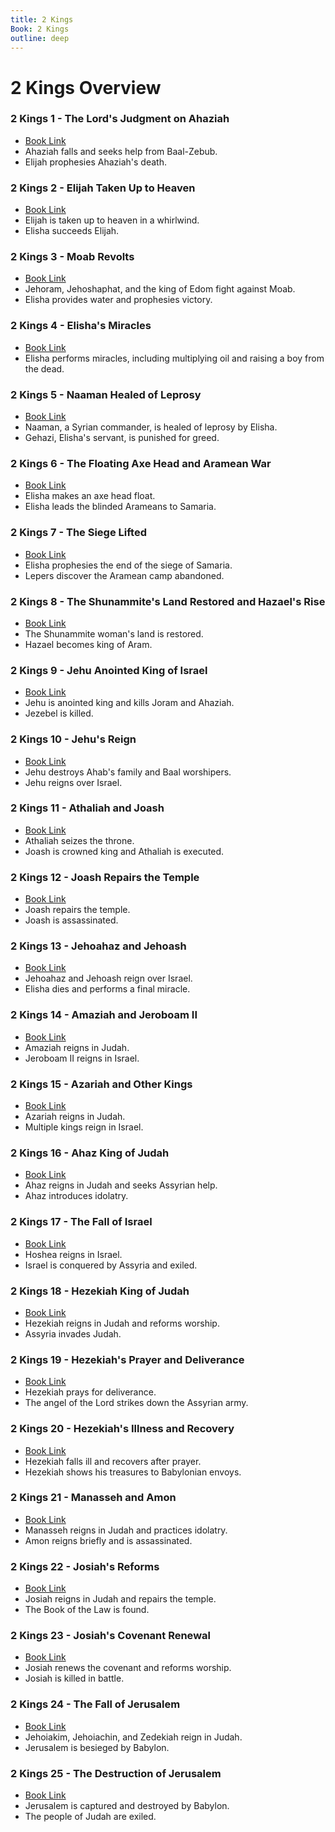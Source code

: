 ```yaml
---
title: 2 Kings
Book: 2 Kings
outline: deep
---
```


# 2 Kings Overview

### 2 Kings 1 - The Lord's Judgment on Ahaziah
- [Book Link](./2kgs-1)
- Ahaziah falls and seeks help from Baal-Zebub.
- Elijah prophesies Ahaziah's death.

### 2 Kings 2 - Elijah Taken Up to Heaven
- [Book Link](./2kgs-2)
- Elijah is taken up to heaven in a whirlwind.
- Elisha succeeds Elijah.

### 2 Kings 3 - Moab Revolts
- [Book Link](./2kgs-3)
- Jehoram, Jehoshaphat, and the king of Edom fight against Moab.
- Elisha provides water and prophesies victory.

### 2 Kings 4 - Elisha's Miracles
- [Book Link](./2kgs-4)
- Elisha performs miracles, including multiplying oil and raising a boy from the dead.

### 2 Kings 5 - Naaman Healed of Leprosy
- [Book Link](./2kgs-5)
- Naaman, a Syrian commander, is healed of leprosy by Elisha.
- Gehazi, Elisha's servant, is punished for greed.

### 2 Kings 6 - The Floating Axe Head and Aramean War
- [Book Link](./2kgs-6)
- Elisha makes an axe head float.
- Elisha leads the blinded Arameans to Samaria.

### 2 Kings 7 - The Siege Lifted
- [Book Link](./2kgs-7)
- Elisha prophesies the end of the siege of Samaria.
- Lepers discover the Aramean camp abandoned.

### 2 Kings 8 - The Shunammite's Land Restored and Hazael's Rise
- [Book Link](./2kgs-8)
- The Shunammite woman's land is restored.
- Hazael becomes king of Aram.

### 2 Kings 9 - Jehu Anointed King of Israel
- [Book Link](./2kgs-9)
- Jehu is anointed king and kills Joram and Ahaziah.
- Jezebel is killed.

### 2 Kings 10 - Jehu's Reign
- [Book Link](./2kgs-10)
- Jehu destroys Ahab's family and Baal worshipers.
- Jehu reigns over Israel.

### 2 Kings 11 - Athaliah and Joash
- [Book Link](./2kgs-11)
- Athaliah seizes the throne.
- Joash is crowned king and Athaliah is executed.

### 2 Kings 12 - Joash Repairs the Temple
- [Book Link](./2kgs-12)
- Joash repairs the temple.
- Joash is assassinated.

### 2 Kings 13 - Jehoahaz and Jehoash
- [Book Link](./2kgs-13)
- Jehoahaz and Jehoash reign over Israel.
- Elisha dies and performs a final miracle.

### 2 Kings 14 - Amaziah and Jeroboam II
- [Book Link](./2kgs-14)
- Amaziah reigns in Judah.
- Jeroboam II reigns in Israel.

### 2 Kings 15 - Azariah and Other Kings
- [Book Link](./2kgs-15)
- Azariah reigns in Judah.
- Multiple kings reign in Israel.

### 2 Kings 16 - Ahaz King of Judah
- [Book Link](./2kgs-16)
- Ahaz reigns in Judah and seeks Assyrian help.
- Ahaz introduces idolatry.

### 2 Kings 17 - The Fall of Israel
- [Book Link](./2kgs-17)
- Hoshea reigns in Israel.
- Israel is conquered by Assyria and exiled.

### 2 Kings 18 - Hezekiah King of Judah
- [Book Link](./2kgs-18)
- Hezekiah reigns in Judah and reforms worship.
- Assyria invades Judah.

### 2 Kings 19 - Hezekiah's Prayer and Deliverance
- [Book Link](./2kgs-19)
- Hezekiah prays for deliverance.
- The angel of the Lord strikes down the Assyrian army.

### 2 Kings 20 - Hezekiah's Illness and Recovery
- [Book Link](./2kgs-20)
- Hezekiah falls ill and recovers after prayer.
- Hezekiah shows his treasures to Babylonian envoys.

### 2 Kings 21 - Manasseh and Amon
- [Book Link](./2kgs-21)
- Manasseh reigns in Judah and practices idolatry.
- Amon reigns briefly and is assassinated.

### 2 Kings 22 - Josiah's Reforms
- [Book Link](./2kgs-22)
- Josiah reigns in Judah and repairs the temple.
- The Book of the Law is found.

### 2 Kings 23 - Josiah's Covenant Renewal
- [Book Link](./2kgs-23)
- Josiah renews the covenant and reforms worship.
- Josiah is killed in battle.

### 2 Kings 24 - The Fall of Jerusalem
- [Book Link](./2kgs-24)
- Jehoiakim, Jehoiachin, and Zedekiah reign in Judah.
- Jerusalem is besieged by Babylon.

### 2 Kings 25 - The Destruction of Jerusalem
- [Book Link](./2kgs-25)
- Jerusalem is captured and destroyed by Babylon.
- The people of Judah are exiled.